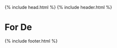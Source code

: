 <!DOCTYPE html>
<html lang="en">
  {% include head.html %}
  <body class="d-none">
    {% include header.html %}
    <div> <h1> For De</h1></div>
      {% include footer.html %}
  </body>
</html>
